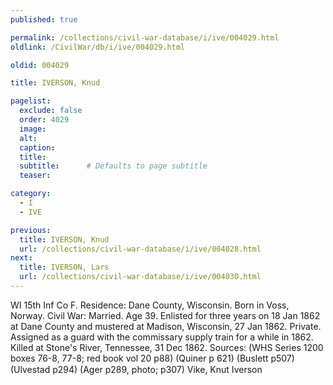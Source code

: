 ```yaml
---
published: true

permalink: /collections/civil-war-database/i/ive/004029.html
oldlink: /CivilWar/db/i/ive/004029.html

oldid: 004029

title: IVERSON, Knud

pagelist:
  exclude: false
  order: 4029
  image: 
  alt:
  caption:
  title:
  subtitle:      # Defaults to page subtitle
  teaser:

category: 
  - I 
  - IVE

previous:
  title: IVERSON, Knud
  url: /collections/civil-war-database/i/ive/004028.html  
next:
  title: IVERSON, Lars
  url: /collections/civil-war-database/i/ive/004030.html   
---
```

WI 15th Inf Co F. Residence: Dane County, Wisconsin. Born in Voss, Norway. Civil War: Married. Age 39. Enlisted for three years on 18 Jan 1862 at Dane County and mustered at Madison, Wisconsin, 27 Jan 1862. Private. Assigned as a guard with the commissary supply train for a while in 1862. Killed at Stone&#39;s River, Tennessee, 31 Dec 1862. Sources: (WHS Series 1200 boxes 76-8, 77-8; red book vol 20 p88) (Quiner p 621) (Buslett p507) (Ulvestad p294) (Ager p289, photo; p307) &#147;Vike, Knut Iverson&#148;